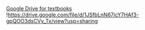[Google Drive for textbooks](https://drive.google.com/drive/mobile/folders/18xsQHFydIzMBiiiwmD7O-4m4E120h_bc)
!https://drive.google.com/file/d/1JSfbLnN67icY7HAf3-gpQOO3dsCVy_Tx/view?usp=sharing